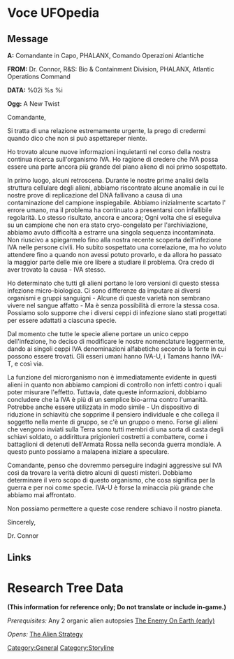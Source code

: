 # Voce UFOpedia

## Message

**A:** Comandante in Capo, PHALANX, Comando Operazioni Atlantiche

**FROM:** Dr. Connor, R&S: Bio & Containment Division, PHALANX, Atlantic
Operations Command

**DATA:** %02i %s %i

**Ogg:** A New Twist

Comandante,

Si tratta di una relazione estremamente urgente, la prego di credermi
quando dico che non si può aspettareper niente.

Ho trovato alcune nuove informazioni inquietanti nel corso della nostra
continua ricerca sull'organismo IVA. Ho ragione di credere che IVA possa
essere una parte ancora più grande del piano alieno di noi primo
sospettato.

In primo luogo, alcuni retroscena. Durante le nostre prime analisi della
struttura cellulare degli alieni, abbiamo riscontrato alcune anomalie in
cui le nostre prove di replicazione del DNA fallivano a causa di una
contaminazione del campione inspiegabile. Abbiamo inizialmente scartato
l' errore umano, ma il problema ha continuato a presentarsi con
infallibile regolarità. Lo stesso risultato, ancora e ancora; Ogni volta
che si eseguiva su un campione che non era stato cryo-congelato per
l'archiviazione, abbiamo avuto difficoltà a estrarre una singola
sequenza incontaminata. Non riuscivo a spiegarmelo fino alla nostra
recente scoperta dell'infezione IVA nelle persone civili. Ho subito
sospettato una correlazione, ma ho voluto attendere fino a quando non
avessi potuto provarlo, e da allora ho passato la maggior parte delle
mie ore libere a studiare il problema. Ora credo di aver trovato la
causa - IVA stesso.

Ho determinato che tutti gli alieni portano le loro versioni di questo
stessa infezione micro-biologica. Ci sono differenze da imputare ai
diversi organismi e gruppi sanguigni - Alcune di queste varietà non
sembrano vivere nel sangue affatto - Ma è senza possibilità di errore la
stessa cosa. Possiamo solo supporre che i diversi ceppi di infezione
siano stati progettati per essere adattati a ciascuna specie.

Dal momento che tutte le specie aliene portare un unico ceppo
dell'infezione, ho deciso di modificare le nostre nomenclature
leggermente, dando ai singoli ceppi IVA denominazioni alfabetiche
secondo la fonte in cui possono essere trovati. Gli esseri umani hanno
IVA-U, i Tamans hanno IVA-T, e così via.

La funzione del microrganismo non è immediatamente evidente in questi
alieni in quanto non abbiamo campioni di controllo non infetti contro i
quali poter misurare l'effetto. Tuttavia, date queste informazioni,
dobbiamo concludere che la IVA è più di un semplice bio-arma contro
l'umanità. Potrebbe anche essere utilizzata in modo simile - Un
dispositivo di riduzione in schiavitù che sopprime il pensiero
individuale e che collega il soggetto nella mente di gruppo, se c'è un
gruppo o meno. Forse gli alieni che vengono inviati sulla Terra sono
tutti membri di una sorta di casta degli schiavi soldato, o addirittura
prigionieri costretti a combattere, come i battaglioni di detenuti
dell'Armata Rossa nella seconda guerra mondiale. A questo punto possiamo
a malapena iniziare a speculare.

Comandante, penso che dovremmo perseguire indagini aggressive sul IVA
così da trovare la verità dietro alcuni di questi misteri. Dobbiamo
determinare il vero scopo di questo organismo, che cosa significa per la
guerra e per noi come specie. IVA-U è forse la minaccia più grande che
abbiamo mai affrontato.

Non possiamo permettere a queste cose rendere schiavo il nostro pianeta.

Sincerely,

Dr. Connor

## Links

# Research Tree Data

**(This information for reference only; Do not translate or include
in-game.)**

*Prerequisites:* Any 2 organic alien autopsies [The Enemy On Earth
(early)](Aliens/The_Enemy_On_Earth_(early) "wikilink")

*Opens:* [The Alien Strategy](Research/The_Alien_Strategy "wikilink")

[Category:General](Category:General "wikilink")
[Category:Storyline](Category:Storyline "wikilink")